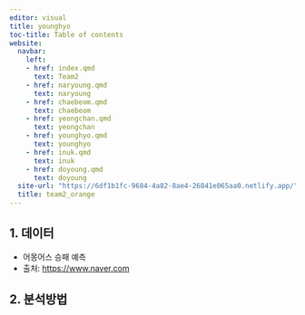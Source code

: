 ```yaml
---
editor: visual
title: younghyo
toc-title: Table of contents
website:
  navbar:
    left:
    - href: index.qmd
      text: Team2
    - href: naryoung.qmd
      text: naryoung
    - href: chaebeom.qmd
      text: chaebeom
    - href: yeongchan.qmd
      text: yeongchan
    - href: younghyo.qmd
      text: younghyo
    - href: inuk.qmd
      text: inuk
    - href: doyoung.qmd
      text: doyoung
  site-url: "https://6df1b1fc-9684-4a82-8ae4-26841e065aa0.netlify.app/"
  title: team2_orange
---
```


## 1. 데이터

-   어몽어스 승패 예측
-   출처: <https://www.naver.com>

## 2. 분석방법
